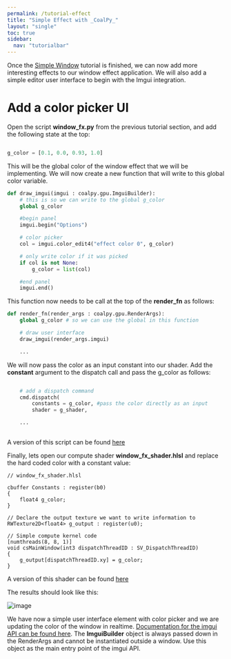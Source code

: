 ```yaml
---
permalink: /tutorial-effect
title: "Simple Effect with _CoalPy_"
layout: "single"
toc: true
sidebar:
  nav: "tutorialbar"
---
```


Once the [Simple Window](tutorial-window) tutorial is finished, we can now add more interesting effects to our window effect application.
We will also add a simple editor user interface to begin with the Imgui integration.

# Add a color picker UI

Open the script __window_fx.py__ from the previous tutorial section, and add the following state at the top:

```python

g_color = [0.1, 0.0, 0.93, 1.0]

```

This will be the global color of the window effect that we will be implementing.
We will now create a new function that will write to this global color variable.

```python
def draw_imgui(imgui : coalpy.gpu.ImguiBuilder):
    # this is so we can write to the global g_color
    global g_color

    #begin panel
    imgui.begin("Options")

    # color picker
    col = imgui.color_edit4("effect color 0", g_color)

    # only write color if it was picked
    if col is not None:
        g_color = list(col)

    #end panel
    imgui.end()

```

This function now needs to be call at the top of the __render_fn__ as follows:

```python
def render_fn(render_args : coalpy.gpu.RenderArgs):
    global g_color # so we can use the global in this function

    # draw user interface
    draw_imgui(render_args.imgui)

    ...
```

We will now pass the color as an input constant into our shader. 
Add the __constant__ argument to the dispatch call and pass the g_color as follows:

```python

    # add a dispatch command
    cmd.dispatch(
        constants = g_color, #pass the color directly as an input
        shader = g_shader,

    ...
    
```
A version of this script can be found [here](https://github.com/kecho/coalpy/blob/master/Source/scripts/tutorial/window_fx_v2.py)

Finally, lets open our compute shader __window_fx_shader.hlsl__ and replace the hard coded color with a constant value:

```hlsl
// window_fx_shader.hlsl

cbuffer Constants : register(b0)
{
    float4 g_color;
} 

// Declare the output texture we want to write information to
RWTexture2D<float4> g_output : register(u0);

// Simple compute kernel code
[numthreads(8, 8, 1)]
void csMainWindow(int3 dispatchThreadID : SV_DispatchThreadID)
{
    g_output[dispatchThreadID.xy] = g_color;
}
```
A version of this shader can be found [here](https://github.com/kecho/coalpy/blob/master/Source/scripts/tutorial/window_fx_shader_v1.hlsl)

The results should look like this:

![image](images/step2-window.png)

We have now a simple user interface element with color picker and we are updating the color of the window in realtime.
[Documentation for the imgui API can be found here](apidocs/0.50/coalpy.gpu.html#ImguiBuilder). The __ImguiBuilder__ object is always passed down in the RenderArgs and cannot be instantiated outside a window.
Use this object as the main entry point of the imgui API.

